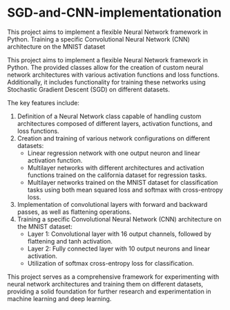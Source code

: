 # SGD-and-CNN-implementationation
This project aims to implement a flexible Neural Network framework in Python. Training a specific Convolutional Neural Network (CNN) architecture on the MNIST dataset

This project aims to implement a flexible Neural Network framework in Python. The provided classes allow for the creation of custom neural network architectures with various activation functions and loss functions. Additionally, it includes functionality for training these networks using Stochastic Gradient Descent (SGD) on different datasets.

The key features include:
1. Definition of a Neural Network class capable of handling custom architectures composed of different layers, activation functions, and loss functions.
2. Creation and training of various network configurations on different datasets:
   - Linear regression network with one output neuron and linear activation function.
   - Multilayer networks with different architectures and activation functions trained on the california dataset for regression tasks.
   - Multilayer networks trained on the MNIST dataset for classification tasks using both mean squared loss and softmax with cross-entropy loss.
3. Implementation of convolutional layers with forward and backward passes, as well as flattening operations.
4. Training a specific Convolutional Neural Network (CNN) architecture on the MNIST dataset:
   - Layer 1: Convolutional layer with 16 output channels, followed by flattening and tanh activation.
   - Layer 2: Fully connected layer with 10 output neurons and linear activation.
   - Utilization of softmax cross-entropy loss for classification.

This project serves as a comprehensive framework for experimenting with neural network architectures and training them on different datasets, providing a solid foundation for further research and experimentation in machine learning and deep learning.


